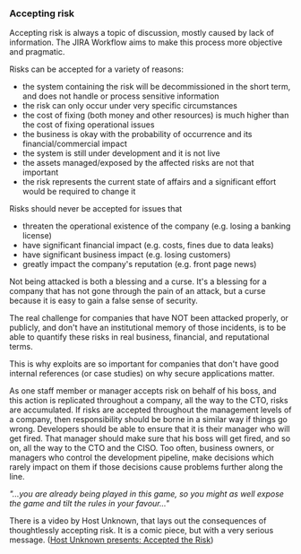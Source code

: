 ### Accepting risk

Accepting risk is always a topic of discussion, mostly caused by lack of information. The JIRA Workflow aims to make this process more objective and pragmatic.

Risks can be accepted for a variety of reasons:

  * the system containing the risk will be decommissioned in the short term, and does not handle or process sensitive information
  * the risk can only occur under very specific circumstances 
  * the cost of fixing (both money and other resources) is much higher than the cost of fixing operational issues  
  * the business is okay with the probability of occurrence and its financial/commercial impact
  * the system is still under development and it is not live
  * the assets managed/exposed by the affected risks are not that important
  * the risk represents the current state of affairs and a significant effort would be required to change it

Risks should never be accepted for issues that

  * threaten the operational existence of the company (e.g. losing a banking license)
  * have significant financial impact (e.g. costs, fines due to data leaks)
  * have significant business impact (e.g. losing customers)
  * greatly impact the company's reputation (e.g. front page news)

Not being attacked is both a blessing and a curse. It's a blessing for a company that has not gone through the pain of an attack, but a curse because it is easy to gain a false sense of security.

The real challenge for companies that have NOT been attacked properly, or publicly, and don't have an institutional memory of those incidents, is to be able to quantify these risks in real business, financial, and reputational terms.

This is why exploits are so important for companies that don't have good internal references (or case studies) on why secure applications matter.

As one staff member or manager accepts risk on behalf of his boss, and this action is replicated throughout a company, all the way to the CTO, risks are accumulated. If risks are accepted throughout the management levels of a company, then responsibility should be borne in a similar way if things go wrong.  Developers should be able to ensure that it is their manager who will get fired. That manager should make sure that his boss will get fired, and so on, all the way to the CTO and the CISO. Too often, business owners, or managers who control the development pipeline, make decisions which rarely impact on them if those decisions cause problems further along the line.
 
 _"...you are already being played in this game, so you might as well expose the game and tilt the rules in your favour..."_
  
There is a video by Host Unknown, that lays out the consequences of thoughtlessly accepting risk. It is a comic piece, but with a very serious message. ([Host Unknown presents: Accepted the Risk](https://www.youtube.com/watch?v=9IG3zqvUqJY))

